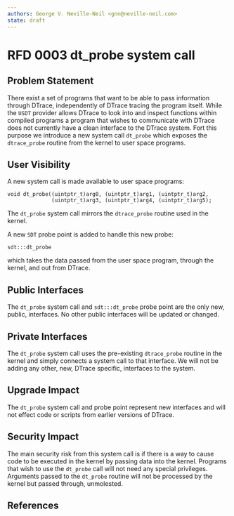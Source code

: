 ```yaml
---
authors: George V. Neville-Neil <gnn@neville-neil.com>
state: draft
---
```


<!-- 
	This document is subject to the terms of BSD 2 Clause License.
    See LICENSE in this repository for more information.

    Copyright 2017 George V. Neville-Neil
-->

# RFD 0003 dt_probe system call

## Problem Statement

There exist a set of programs that want to be able to pass information
through DTrace, independently of DTrace tracing the program itself.
While the `USDT` provider allows DTrace to look into and inspect
functions within compiled programs a program that wishes to
communicate with DTrace does not currently have a clean interface to
the DTrace system.  Fort this purpose we introduce a new system call
`dt_probe` which exposes the `dtrace_probe` routine from the kernel to
user space programs.

## User Visibility

A new system call is made available to user space programs:

```
void dt_probe((uintptr_t)arg0, (uintptr_t)arg1, (uintptr_t)arg2,
              (uintptr_t)arg3, (uintptr_t)arg4, (uintptr_t)arg5);
```

The `dt_probe` system call mirrors the `dtrace_probe` routine used in
the kernel.

A new `SDT` probe point is added to handle this new probe:

```
sdt:::dt_probe
```

which takes the data passed from the user space program, through the
kernel, and out from DTrace.

## Public Interfaces

The `dt_probe` system call and `sdt:::dt_probe` probe point are the
only new, public, interfaces.  No other public interfaces will be
updated or changed.

## Private Interfaces

The `dt_probe` system call uses the pre-existing `dtrace_probe`
routine in the kernel and simply connects a system call to that
interface.  We will not be adding any other, new, DTrace specific,
interfaces to the system.

## Upgrade Impact

The `dt_probe` system call and probe point represent new interfaces
and will not effect code or scripts from earlier versions of DTrace.

## Security Impact

The main security risk from this system call is if there is a way to
cause code to be executed in the kernel by passing data into the
kernel.  Programs that wish to use the `dt_probe` call will not need
any special privileges.  Arguments passed to the `dt_probe` routine
will not be processed by the kernel but passed through, unmolested.

## References
